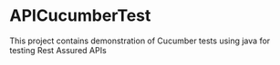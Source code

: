 # APICucumberTest
This project contains demonstration of Cucumber tests using java for testing Rest Assured APIs

